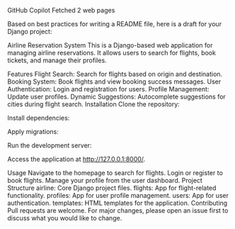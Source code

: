 GitHub Copilot
Fetched 2 web pages

Based on best practices for writing a README file, here is a draft for your Django project:

Airline Reservation System
This is a Django-based web application for managing airline reservations. It allows users to search for flights, book tickets, and manage their profiles.

Features
Flight Search: Search for flights based on origin and destination.
Booking System: Book flights and view booking success messages.
User Authentication: Login and registration for users.
Profile Management: Update user profiles.
Dynamic Suggestions: Autocomplete suggestions for cities during flight search.
Installation
Clone the repository:

Install dependencies:

Apply migrations:

Run the development server:

Access the application at http://127.0.0.1:8000/.

Usage
Navigate to the homepage to search for flights.
Login or register to book flights.
Manage your profile from the user dashboard.
Project Structure
airline: Core Django project files.
flights: App for flight-related functionality.
profiles: App for user profile management.
users: App for user authentication.
templates: HTML templates for the application.
Contributing
Pull requests are welcome. For major changes, please open an issue first to discuss what you would like to change.
